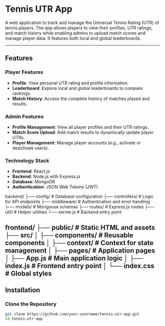 # Tennis UTR App

A web application to track and manage the Universal Tennis Rating (UTR) of tennis players. The app allows players to view their profiles, UTR ratings, and match history while enabling admins to upload match scores and manage player data. It features both local and global leaderboards.

---

## **Features**
### **Player Features**
- **Profile**: View personal UTR rating and profile information.
- **Leaderboard**: Explore local and global leaderboards to compare rankings.
- **Match History**: Access the complete history of matches played and results.

### **Admin Features**
- **Profile Management**: View all player profiles and their UTR ratings.
- **Match Score Upload**: Add match results to dynamically update player UTRs.
- **Player Management**: Manage player accounts (e.g., activate or deactivate users).

### **Technology Stack**
- **Frontend**: React.js
- **Backend**: Node.js with Express.js
- **Database**: MongoDB
- **Authentication**: JSON Web Tokens (JWT)

backend/
├── config/          # Database configuration
├── controllers/     # Logic for API endpoints
├── middleware/      # Authentication and error handling
├── models/          # Mongoose schemas
├── routes/          # Express.js routes
├── util/            # Helper utilities
└── server.js        # Backend entry point

frontend/
├── public/          # Static HTML and assets
├── src/
│   ├── components/  # Reusable components
│   ├── context/     # Context for state management
│   ├── pages/       # Application pages
│   ├── App.js       # Main application logic
│   ├── index.js     # Frontend entry point
│   └── index.css    # Global styles
---

## **Installation**
### **Clone the Repository**
```bash
git clone https://github.com/your-username/tennis-utr-app.git
cd tennis-utr-app
